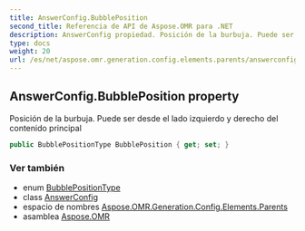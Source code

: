 ```yaml
---
title: AnswerConfig.BubblePosition
second_title: Referencia de API de Aspose.OMR para .NET
description: AnswerConfig propiedad. Posición de la burbuja. Puede ser desde el lado izquierdo y derecho del contenido principal
type: docs
weight: 20
url: /es/net/aspose.omr.generation.config.elements.parents/answerconfig/bubbleposition/
---
```

## AnswerConfig.BubblePosition property

Posición de la burbuja. Puede ser desde el lado izquierdo y derecho del contenido principal

```csharp
public BubblePositionType BubblePosition { get; set; }
```

### Ver también

* enum [BubblePositionType](../../../aspose.omr.generation.config.enums/bubblepositiontype/)
* class [AnswerConfig](../)
* espacio de nombres [Aspose.OMR.Generation.Config.Elements.Parents](../../answerconfig/)
* asamblea [Aspose.OMR](../../../)


